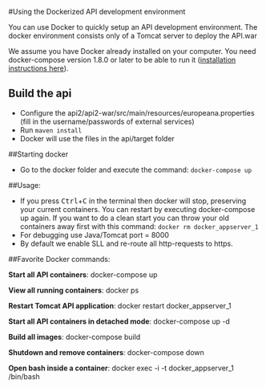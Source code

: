 #Using the Dockerized API development environment

You can use Docker to quickly setup an API development environment. The docker environment consists
only of a Tomcat server to deploy the API.war

We assume you have Docker already installed on your computer. You need docker-compose version 1.8.0 or later to 
be able to run it ([installation instructions here](https://github.com/docker/compose/releases)).

## Build the api
- Configure the api2/api2-war/src/main/resources/europeana.properties (fill in the username/passwords of external services)
- Run `maven install`
- Docker will use the files in the api/target folder

##Starting docker
- Go to the docker folder and execute the command: `docker-compose up`

##Usage:
 - If you press <kbd>Ctrl</kbd>+<kbd>C</kbd> in the terminal then docker will stop, preserving your current containers. You can restart by
   executing docker-compose up again. If you want to do a clean start you can throw your old containers away first with
   this command: `docker rm docker_appserver_1 `
 - For debugging use Java/Tomcat port = 8000
 - By default we enable SLL and re-route all http-requests to https.

##Favorite Docker commands:

**Start all API containers**: docker-compose up

**View all running containers**:
docker ps

**Restart Tomcat API application**:
docker restart docker_appserver_1

**Start all API containers in detached mode**:
docker-compose up -d

**Build all images**:
docker-compose build

**Shutdown and remove containers**:
docker-compose down

**Open bash inside a container**:
docker exec -i -t docker_appserver_1 /bin/bash

